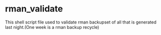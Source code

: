 # rman_validate
This shell script file used to validate rman backupset of all that is generated last night.(One week is a rman backup recycle)
